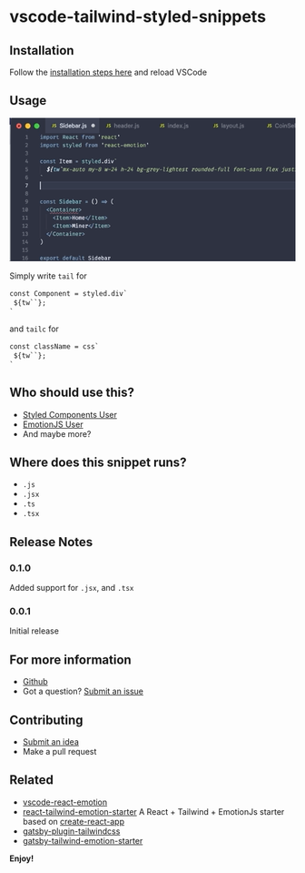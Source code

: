 # vscode-tailwind-styled-snippets

## Installation

Follow the [installation steps here](https://marketplace.visualstudio.com/items?itemName=muhajirdev.tailwind-styled-snippets) and reload VSCode

## Usage

![demo](./docs/demo.gif)

Simply write `tail`
for

```
const Component = styled.div`
 ${tw``};
`
```

and `tailc` for

```
const className = css`
 ${tw``};
`
```

## Who should use this?

- [Styled Components User](https://styled-components.com/docs/faqs)
- [EmotionJS User](https://github.com/emotion-js/emotion)
- And maybe more?

## Where does this snippet runs?

- `.js`
- `.jsx`
- `.ts`
- `.tsx`

## Release Notes

### 0.1.0

Added support for `.jsx`, and `.tsx`

### 0.0.1

Initial release

## For more information

- [Github](https://github.com/muhajirdev/vscode-tailwind-styled-snippets)
- Got a question? [Submit an issue](https://github.com/muhajirdev/vscode-tailwind-styled-snippets/issues/new)

## Contributing

- [Submit an idea](https://github.com/muhajirdev/vscode-tailwind-styled-snippets/issues/new)
- Make a pull request

## Related

- [vscode-react-emotion](https://github.com/muhajirdev/vscode-react-emotion)
- [react-tailwind-emotion-starter](https://github.com/muhajirdev/react-tailwind-emotion-starter) A React + Tailwind + EmotionJs starter based on [create-react-app](https://github.com/facebook/create-react-app)
- [gatsby-plugin-tailwindcss](https://github.com/muhajirdev/gatsby-plugin-tailwincss)
- [gatsby-tailwind-emotion-starter](https://github.com/muhajirdev/gatsby-tailwind-emotion-starter)

**Enjoy!**
